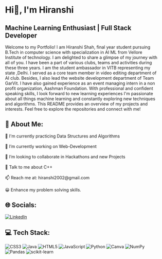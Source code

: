 <h1 id="hi-i-m-hiranshi">Hi👋, I&#39;m Hiranshi</h1>

## Machine Learning Enthusiast | Full Stack Developer

Welcome to my Portfolio! 
I am Hiranshi Shah, final year student pursuing B.Tech in computer science with specialization in AI ML from Vellore Institute of technology. I am delighted to share a glimpse of my journey with all of you. I have been a part of various clubs, teams and activities during these three years. I am the student ambassador in VITB representing my state ,Delhi. I served as a core team member in video editing department of AI club. Besides, I also lead the website development department of Team GarVit. I have also gained experience as an event managing intern in a non profit organization, Aashman Foundation. With professional and confident speaking skills, I look forward to new learning experiences
I'm passionate about all things machine learning and constantly exploring new techniques and algorithms. This README provides an overview of my projects and interests. Feel free to explore the repositories and connect with me!

<h2 id="-about-me-">💫 About Me:</h2>

<p>🌱 I&#39;m currently practicing Data Structures and Algorithms <br><br>
  🔭 I’m currently working on Web-Development <br><br>
  👯 I’m looking to collaborate in Hackathons and new Projects <br><br>
  💬 Talk to me about C++ <br><br>
  📫 Reach me at: hiranshi2002@gmail.com <br><br>
  😀 Enhance my problem solving skills.
</p>

<h2 id="-socials-">🌐 Socials:</h2>

<p>
  <a href="https://www.linkedin.com/in/hiranshi-shah-648402204/"><img src="https://img.shields.io/badge/LinkedIn-%230077B5.svg?logo=linkedin&amp;logoColor=white" alt="LinkedIn"></a>
</p>

<h2 id="-tech-stack-">💻 Tech Stack:</h2>

<p>
  <img src="https://img.shields.io/badge/css3-%231572B6.svg?style=for-the-badge&amp;logo=css3&amp;logoColor=white" alt="CSS3"> 
  <img src="https://img.shields.io/badge/java-%23ED8B00.svg?style=for-the-badge&amp;logo=java&amp;logoColor=white" alt="Java"> 
  <img src="https://img.shields.io/badge/html5-%23E34F26.svg?style=for-the-badge&amp;logo=html5&amp;logoColor=white" alt="HTML5"> 
  <img src="https://img.shields.io/badge/javascript-%23323330.svg?style=for-the-badge&amp;logo=javascript&amp;logoColor=%23F7DF1E" alt="JavaScript"> 
  <img src="https://img.shields.io/badge/python-3670A0?style=for-the-badge&amp;logo=python&amp;logoColor=ffdd54" alt="Python">   
  <img src="https://img.shields.io/badge/Canva-%2300C4CC.svg?style=for-the-badge&amp;logo=Canva&amp;logoColor=white" alt="Canva"> 
  <img src="https://img.shields.io/badge/numpy-%23013243.svg?style=for-the-badge&amp;logo=numpy&amp;logoColor=white" alt="NumPy"> 
  <img src="https://img.shields.io/badge/pandas-%23150458.svg?style=for-the-badge&amp;logo=pandas&amp;logoColor=white" alt="Pandas"> 
  <img src="https://img.shields.io/badge/scikit--learn-%23F7931E.svg?style=for-the-badge&amp;logo=scikit-learn&amp;logoColor=white" alt="scikit-learn"> 
</p>

<!-- <h2 id="-github-stats-">📊 My GitHub Stats:</h2>

<p align="center">
  <img width="48%" src="https://github-readme-stats.vercel.app/api?username=hiranshishah&amp;theme=dark&amp;hide_border=false&amp;include_all_commits=false&amp;count_private=false" alt="">
  <img width="48%" src="https://github-readme-streak-stats.herokuapp.com/?user=hiranshishah&amp;theme=dark&amp;hide_border=false" alt="">
  <img src="https://github-readme-stats.vercel.app/api/top-langs/?username=hiranshishah&amp;theme=dark&amp;hide_border=false&amp;include_all_commits=false&amp;count_private=false&amp;layout=compact" alt="">
</p>

<p style="font-size: 7px">
Note: Top languages doesn't reflect experience or skill level, it's only a github metric of the languages I have the most code on github.
</p> -->
